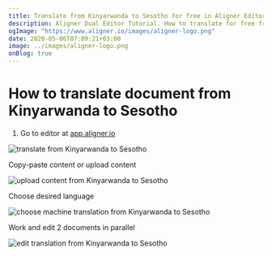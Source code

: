 ```yaml
---
title: Translate from Kinyarwanda to Sesotho for free in Aligner Editor
description: Aligner Dual Editor Tutorial. How to translate for free from Kinyarwanda to Sesotho. Aligner is multilingual document management platform. 
ogImage: "https://www.aligner.io/images/aligner-logo.png"
date: 2020-05-06T07:09:21+03:00
image: ../images/aligner-logo.png
onBlog: true
---
```


# How to translate document from Kinyarwanda to Sesotho

1. Go to editor at [app.aligner.io](https://app.aligner.io "Aligner App web page")

![translate from Kinyarwanda to Sesotho](../aligner-blank-editor.png "translate from Kinyarwanda to Sesotho")

Copy-paste content or upload content

![upload content from Kinyarwanda to Sesotho](../aligner-uploaded-document.png "upload content from Kinyarwanda to Sesotho")

Choose desired language

![choose machine translation from Kinyarwanda to Sesotho](../aligner-language-dropdown.png "choose machine translation from Kinyarwanda to Sesotho")

Work and edit 2 documents in parallel

![edit translation from Kinyarwanda to Sesotho](../aligner-double-sitded-editor.png "edit translation from Kinyarwanda to Sesotho")

